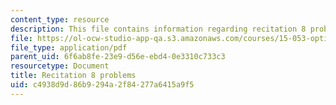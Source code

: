 ```yaml
---
content_type: resource
description: This file contains information regarding recitation 8 problems.
file: https://ol-ocw-studio-app-qa.s3.amazonaws.com/courses/15-053-optimization-methods-in-management-science-spring-2013/c4938d9d86b9294a2f84277a6415a9f5_MIT15_053S13_rec08.pdf
file_type: application/pdf
parent_uid: 6f6ab8fe-23e9-d56e-ebd4-0e3310c733c3
resourcetype: Document
title: Recitation 8 problems
uid: c4938d9d-86b9-294a-2f84-277a6415a9f5
---
```


